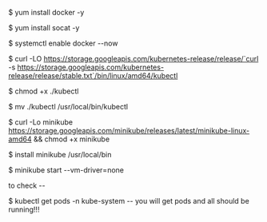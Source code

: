 $ yum install docker -y

$ yum install socat -y

$ systemctl enable docker --now

$ curl -LO https://storage.googleapis.com/kubernetes-release/release/`curl -s https://storage.googleapis.com/kubernetes-release/release/stable.txt`/bin/linux/amd64/kubectl

$ chmod +x ./kubectl

$ mv ./kubectl /usr/local/bin/kubectl

$ curl -Lo minikube https://storage.googleapis.com/minikube/releases/latest/minikube-linux-amd64 && chmod +x minikube

$ install minikube /usr/local/bin

$ minikube start --vm-driver=none
 
to check --

$ kubectl get pods -n kube-system
-- you will get pods and all should be running!!!
